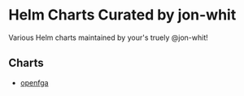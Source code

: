 # Helm Charts Curated by jon-whit
Various Helm charts maintained by your's truely @jon-whit!

## Charts

* [openfga](https://github.com/jon-whit/helm-charts/blob/main/charts/openfga)
